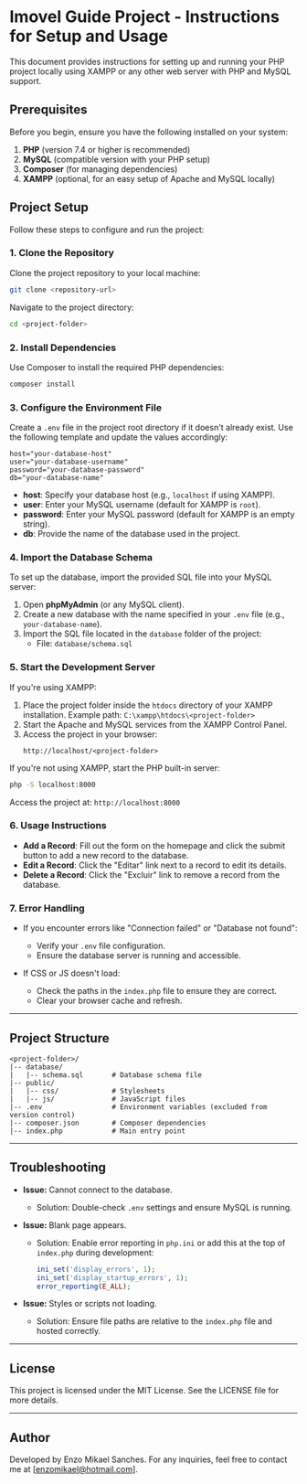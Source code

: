 # Imovel Guide Project - Instructions for Setup and Usage

This document provides instructions for setting up and running your PHP project locally using XAMPP or any other web server with PHP and MySQL support.

## Prerequisites

Before you begin, ensure you have the following installed on your system:

1. **PHP** (version 7.4 or higher is recommended)
2. **MySQL** (compatible version with your PHP setup)
3. **Composer** (for managing dependencies)
4. **XAMPP** (optional, for an easy setup of Apache and MySQL locally)

## Project Setup

Follow these steps to configure and run the project:

### 1. Clone the Repository
Clone the project repository to your local machine:
```bash
git clone <repository-url>
```
Navigate to the project directory:
```bash
cd <project-folder>
```

### 2. Install Dependencies
Use Composer to install the required PHP dependencies:
```bash
composer install
```

### 3. Configure the Environment File
Create a `.env` file in the project root directory if it doesn't already exist. Use the following template and update the values accordingly:

```env
host="your-database-host"
user="your-database-username"
password="your-database-password"
db="your-database-name"
```

- **host**: Specify your database host (e.g., `localhost` if using XAMPP).
- **user**: Enter your MySQL username (default for XAMPP is `root`).
- **password**: Enter your MySQL password (default for XAMPP is an empty string).
- **db**: Provide the name of the database used in the project.

### 4. Import the Database Schema
To set up the database, import the provided SQL file into your MySQL server:

1. Open **phpMyAdmin** (or any MySQL client).
2. Create a new database with the name specified in your `.env` file (e.g., `your-database-name`).
3. Import the SQL file located in the `database` folder of the project:
   - File: `database/schema.sql`

### 5. Start the Development Server
If you're using XAMPP:

1. Place the project folder inside the `htdocs` directory of your XAMPP installation.
   Example path: `C:\xampp\htdocs\<project-folder>`
2. Start the Apache and MySQL services from the XAMPP Control Panel.
3. Access the project in your browser:
   ```
   http://localhost/<project-folder>
   ```

If you're not using XAMPP, start the PHP built-in server:
```bash
php -S localhost:8000
```
Access the project at: `http://localhost:8000`

### 6. Usage Instructions

- **Add a Record**: Fill out the form on the homepage and click the submit button to add a new record to the database.
- **Edit a Record**: Click the "Editar" link next to a record to edit its details.
- **Delete a Record**: Click the "Excluir" link to remove a record from the database.

### 7. Error Handling

- If you encounter errors like "Connection failed" or "Database not found":
  - Verify your `.env` file configuration.
  - Ensure the database server is running and accessible.

- If CSS or JS doesn't load:
  - Check the paths in the `index.php` file to ensure they are correct.
  - Clear your browser cache and refresh.

---

## Project Structure

```
<project-folder>/
|-- database/
|   |-- schema.sql       # Database schema file
|-- public/
|   |-- css/             # Stylesheets
|   |-- js/              # JavaScript files
|-- .env                 # Environment variables (excluded from version control)
|-- composer.json        # Composer dependencies
|-- index.php            # Main entry point
```

---

## Troubleshooting

- **Issue:** Cannot connect to the database.
  - Solution: Double-check `.env` settings and ensure MySQL is running.

- **Issue:** Blank page appears.
  - Solution: Enable error reporting in `php.ini` or add this at the top of `index.php` during development:
    ```php
    ini_set('display_errors', 1);
    ini_set('display_startup_errors', 1);
    error_reporting(E_ALL);
    ```

- **Issue:** Styles or scripts not loading.
  - Solution: Ensure file paths are relative to the `index.php` file and hosted correctly.

---

## License
This project is licensed under the MIT License. See the LICENSE file for more details.

---

## Author
Developed by Enzo Mikael Sanches. For any inquiries, feel free to contact me at [enzomikael@hotmail.com].

